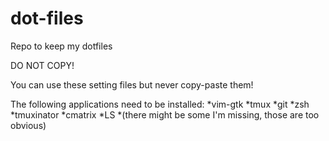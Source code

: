 # dot-files
Repo to keep my dotfiles


DO NOT COPY!

You can use these setting files but never copy-paste them!

The following applications need to be installed:
*vim-gtk
*tmux
*git
*zsh
*tmuxinator
*cmatrix
*LS
*(there might be some I'm missing, those are too obvious)
